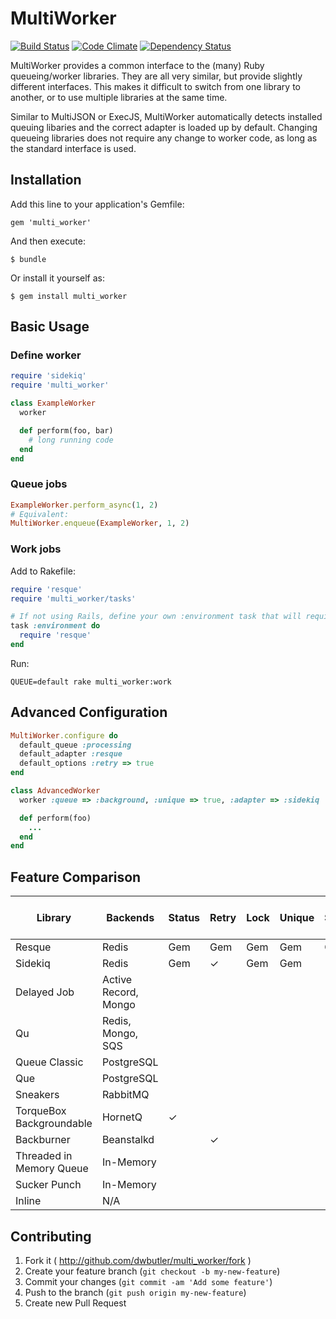 # MultiWorker
[![Build Status](https://travis-ci.org/dwbutler/multi_worker.png?branch=master)](https://travis-ci.org/dwbutler/multi_worker) [![Code Climate](https://codeclimate.com/github/dwbutler/multi_worker.png)](https://codeclimate.com/github/dwbutler/multi_worker) [![Dependency Status](https://gemnasium.com/dwbutler/multi_worker.svg)](https://gemnasium.com/dwbutler/multi_worker)

MultiWorker provides a common interface to the (many) Ruby queueing/worker libraries.
They are all very similar, but provide slightly different interfaces. This makes it difficult
to switch from one library to another, or to use multiple libraries at the same time.

Similar to MultiJSON or ExecJS, MultiWorker automatically detects installed queuing libaries
and the correct adapter is loaded up by default. Changing queueing libraries does not require
any change to worker code, as long as the standard interface is used.

## Installation

Add this line to your application's Gemfile:

    gem 'multi_worker'

And then execute:

    $ bundle

Or install it yourself as:

    $ gem install multi_worker

## Basic Usage

### Define worker

```ruby
require 'sidekiq'
require 'multi_worker'

class ExampleWorker
  worker

  def perform(foo, bar)
    # long running code
  end
end
```

### Queue jobs

```ruby
ExampleWorker.perform_async(1, 2)
# Equivalent:
MultiWorker.enqueue(ExampleWorker, 1, 2)
```

### Work jobs

Add to Rakefile:
```ruby
require 'resque'
require 'multi_worker/tasks'

# If not using Rails, define your own :environment task that will require dependencies
task :environment do
  require 'resque'
end
```

Run:

```
QUEUE=default rake multi_worker:work
```

## Advanced Configuration

```ruby
MultiWorker.configure do
  default_queue :processing
  default_adapter :resque
  default_options :retry => true
end

class AdvancedWorker
  worker :queue => :background, :unique => true, :adapter => :sidekiq

  def perform(foo)
    ...
  end
end
```

## Feature Comparison

| Library                  | Backends             | Status | Retry | Lock | Unique | Scheduling | Priority | Async Method Proxy | Rake Task | Inline |
|--------------------------|----------------------|--------|-------|------|--------|------------|----------|--------------------|-----------|--------|
| Resque                   | Redis                | Gem    | Gem   | Gem  | Gem    | Gem        |          | Gem                | ✓         | ✓      |
| Sidekiq                  | Redis                | Gem    | ✓     | Gem  | Gem    | ✓          |          | ✓                  | ✗         | ✓      |
| Delayed Job              | Active Record, Mongo |        |       |      |        | ✓          |          | ✓                  | ✓         | ✓      |
| Qu                       | Redis, Mongo, SQS    |        |       |      |        |            |          |                    | ✓         | ✓      |
| Queue Classic            | PostgreSQL           |        |       |      |        |            |          |                    | ✓         | ✗      |
| Que                      | PostgreSQL           |        |       |      |        | ✓          | ✓        |                    | ✓         | ✓      |
| Sneakers                 | RabbitMQ             |        |       |      |        |            |          |                    | ✗         | ✗      |
| TorqueBox Backgroundable | HornetQ              | ✓      |       |      |        |            |          | ✓                  | ✗         | ✗      |
| Backburner               | Beanstalkd           |        | ✓     |      |        | ✓          | ✓        | ✓                  | ✓         | ✓      |
| Threaded in Memory Queue | In-Memory            |        |       |      |        |            |          |                    | N/A       | ✓      |
| Sucker Punch             | In-Memory            |        |       |      |        |            |          |                    | N/A       | ✓      |
| Inline                   | N/A                  |        |       |      |        |            |          |                    | N/A       | ✓      |

## Contributing

1. Fork it ( http://github.com/dwbutler/multi_worker/fork )
2. Create your feature branch (`git checkout -b my-new-feature`)
3. Commit your changes (`git commit -am 'Add some feature'`)
4. Push to the branch (`git push origin my-new-feature`)
5. Create new Pull Request
